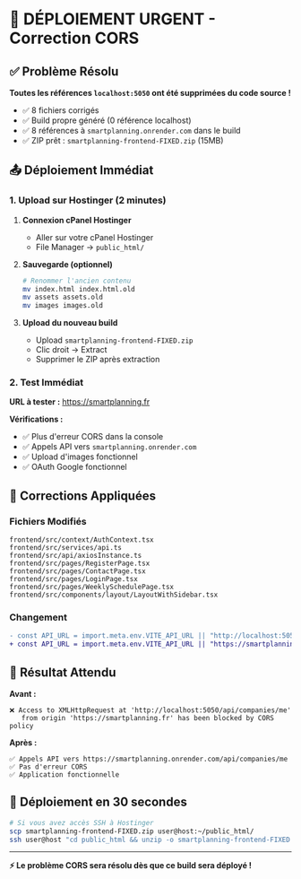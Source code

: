 # 🚨 DÉPLOIEMENT URGENT - Correction CORS

## ✅ Problème Résolu

**Toutes les références `localhost:5050` ont été supprimées du code source !**

- ✅ 8 fichiers corrigés
- ✅ Build propre généré (0 référence localhost)
- ✅ 8 références à `smartplanning.onrender.com` dans le build
- ✅ ZIP prêt : `smartplanning-frontend-FIXED.zip` (15MB)

## 📤 Déploiement Immédiat

### 1. Upload sur Hostinger (2 minutes)

1. **Connexion cPanel Hostinger**

   - Aller sur votre cPanel Hostinger
   - File Manager → `public_html/`

2. **Sauvegarde (optionnel)**

   ```bash
   # Renommer l'ancien contenu
   mv index.html index.html.old
   mv assets assets.old
   mv images images.old
   ```

3. **Upload du nouveau build**
   - Upload `smartplanning-frontend-FIXED.zip`
   - Clic droit → Extract
   - Supprimer le ZIP après extraction

### 2. Test Immédiat

**URL à tester :** https://smartplanning.fr

**Vérifications :**

- ✅ Plus d'erreur CORS dans la console
- ✅ Appels API vers `smartplanning.onrender.com`
- ✅ Upload d'images fonctionnel
- ✅ OAuth Google fonctionnel

## 🔧 Corrections Appliquées

### Fichiers Modifiés

```
frontend/src/context/AuthContext.tsx
frontend/src/services/api.ts
frontend/src/api/axiosInstance.ts
frontend/src/pages/RegisterPage.tsx
frontend/src/pages/ContactPage.tsx
frontend/src/pages/LoginPage.tsx
frontend/src/pages/WeeklySchedulePage.tsx
frontend/src/components/layout/LayoutWithSidebar.tsx
```

### Changement

```diff
- const API_URL = import.meta.env.VITE_API_URL || "http://localhost:5050/api";
+ const API_URL = import.meta.env.VITE_API_URL || "https://smartplanning.onrender.com/api";
```

## 🎯 Résultat Attendu

**Avant :**

```
❌ Access to XMLHttpRequest at 'http://localhost:5050/api/companies/me'
   from origin 'https://smartplanning.fr' has been blocked by CORS policy
```

**Après :**

```
✅ Appels API vers https://smartplanning.onrender.com/api/companies/me
✅ Pas d'erreur CORS
✅ Application fonctionnelle
```

## 🚀 Déploiement en 30 secondes

```bash
# Si vous avez accès SSH à Hostinger
scp smartplanning-frontend-FIXED.zip user@host:~/public_html/
ssh user@host "cd public_html && unzip -o smartplanning-frontend-FIXED.zip"
```

---

**⚡ Le problème CORS sera résolu dès que ce build sera déployé !**
